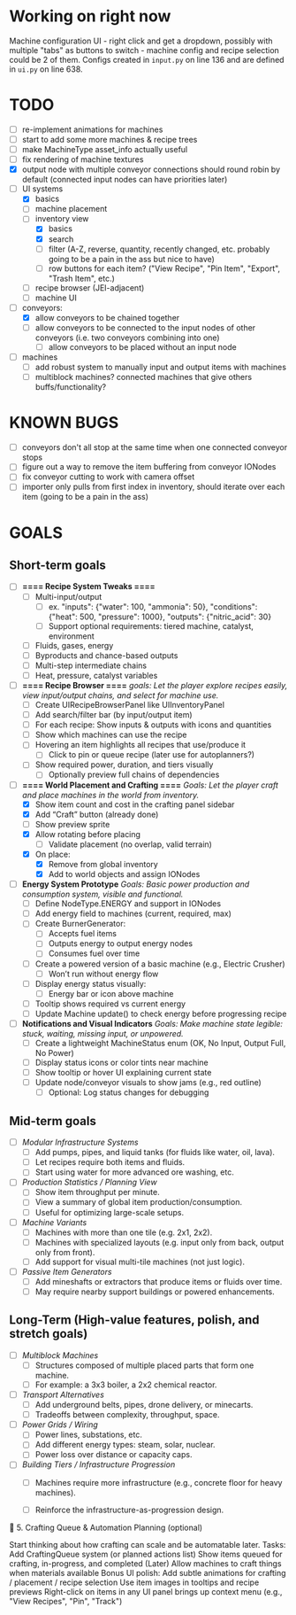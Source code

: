 # Working on right now
Machine configuration UI - right click and get a dropdown, possibly with multiple "tabs" as buttons to switch - machine config and recipe selection could be 2 of them. Configs created in `input.py` on line 136 and are defined in `ui.py` on line 638.

# TODO
- [ ] re-implement animations for machines
- [ ] start to add some more machines & recipe trees
- [ ] make MachineType asset_info actually useful
- [ ] fix rendering of machine textures
- [x] output node with multiple conveyor connections should round robin by default (connected input nodes can have priorities later)
- [ ] UI systems
  - [x] basics
  - [ ] machine placement
  - [ ] inventory view
    - [x] basics
    - [x] search
    - [ ] filter (A-Z, reverse, quantity, recently changed, etc. probably going to be a pain in the ass but nice to have)
    - [ ] row buttons for each item? ("View Recipe", "Pin Item", "Export", "Trash Item", etc.)
  - [ ] recipe browser (JEI-adjacent)
  - [ ] machine UI
- [ ] conveyors:
  - [x] allow conveyors to be chained together
  - [ ] allow conveyors to be connected to the input nodes of other conveyors (i.e. two conveyors combining into one)
    - [ ] allow conveyors to be placed without an input node
- [ ] machines
  - [ ] add robust system to manually input and output items with machines
  - [ ] multiblock machines? connected machines that give others buffs/functionality?

# KNOWN BUGS
- [ ] conveyors don't all stop at the same time when one connected conveyor stops
- [ ] figure out a way to remove the item buffering from conveyor IONodes
- [ ] fix conveyor cutting to work with camera offset
- [ ] importer only pulls from first index in inventory, should iterate over each item (going to be a pain in the ass)

# GOALS
## Short-term goals
- [ ] **==== Recipe System Tweaks ====** 
  - [ ] Multi-input/output
    - [ ] ex. "inputs": {"water": 100, "ammonia": 50}, "conditions": {"heat": 500, "pressure": 1000}, "outputs": {"nitric_acid": 30}
    - [ ] Support optional requirements: tiered machine, catalyst, environment
  - [ ] Fluids, gases, energy
  - [ ] Byproducts and chance-based outputs
  - [ ] Multi-step intermediate chains
  - [ ] Heat, pressure, catalyst variables
- [ ] **==== Recipe Browser ====** 
    *goals: Let the player explore recipes easily, view input/output chains, and select for machine use.*
  - [ ] Create UIRecipeBrowserPanel like UIInventoryPanel
  - [ ] Add search/filter bar (by input/output item)
  - [ ] For each recipe: Show inputs & outputs with icons and quantities
  - [ ] Show which machines can use the recipe
  - [ ] Hovering an item highlights all recipes that use/produce it
    - [ ] Click to pin or queue recipe (later use for autoplanners?)
  - [ ] Show required power, duration, and tiers visually
    - [ ] Optionally preview full chains of dependencies
- [ ] **==== World Placement and Crafting ====**
    *Goals: Let the player craft and place machines in the world from inventory.*
  - [x] Show item count and cost in the crafting panel sidebar
  - [x] Add “Craft” button (already done)
  - [ ] Show preview sprite
  - [x] Allow rotating before placing
    - [ ] Validate placement (no overlap, valid terrain)
  - [x] On place: 
    - [x] Remove from global inventory
    - [x] Add to world objects and assign IONodes
- [ ] **Energy System Prototype**
    *Goals: Basic power production and consumption system, visible and functional.*
  - [ ] Define NodeType.ENERGY and support in IONodes
  - [ ] Add energy field to machines (current, required, max)
  - [ ] Create BurnerGenerator:
    - [ ] Accepts fuel items
    - [ ] Outputs energy to output energy nodes
    - [ ] Consumes fuel over time
  - [ ] Create a powered version of a basic machine (e.g., Electric Crusher)
    - [ ] Won’t run without energy flow
  - [ ] Display energy status visually:
    - [ ] Energy bar or icon above machine
  - [ ] Tooltip shows required vs current energy
  - [ ] Update Machine update() to check energy before progressing recipe
- [ ] **Notifications and Visual Indicators**
    *Goals: Make machine state legible: stuck, waiting, missing input, or unpowered.*
  - [ ] Create a lightweight MachineStatus enum (OK, No Input, Output Full, No Power)
  - [ ] Display status icons or color tints near machine
  - [ ] Show tooltip or hover UI explaining current state
  - [ ] Update node/conveyor visuals to show jams (e.g., red outline)
    - [ ] Optional: Log status changes for debugging
## Mid-term goals
- [ ] *Modular Infrastructure Systems*
  - [ ] Add pumps, pipes, and liquid tanks (for fluids like water, oil, lava).
  - [ ] Let recipes require both items and fluids.
  - [ ] Start using water for more advanced ore washing, etc.
- [ ] *Production Statistics / Planning View*
  - [ ] Show item throughput per minute.
  - [ ] View a summary of global item production/consumption.
  - [ ] Useful for optimizing large-scale setups.
- [ ] *Machine Variants*
  - [ ] Machines with more than one tile (e.g. 2x1, 2x2).
  - [ ] Machines with specialized layouts (e.g. input only from back, output only from front).
  - [ ] Add support for visual multi-tile machines (not just logic).
- [ ] *Passive Item Generators*
  - [ ] Add mineshafts or extractors that produce items or fluids over time.
  - [ ] May require nearby support buildings or powered enhancements.
  
## Long-Term (High-value features, polish, and stretch goals)
- [ ] *Multiblock Machines*
  - [ ] Structures composed of multiple placed parts that form one machine.
  - [ ] For example: a 3x3 boiler, a 2x2 chemical reactor.
- [ ] *Transport Alternatives*
  - [ ] Add underground belts, pipes, drone delivery, or minecarts.
  - [ ] Tradeoffs between complexity, throughput, space.
- [ ] *Power Grids / Wiring*
  - [ ] Power lines, substations, etc.
  - [ ] Add different energy types: steam, solar, nuclear.
  - [ ] Power loss over distance or capacity caps.
- [ ] *Building Tiers / Infrastructure Progression*
  - [ ] Machines require more infrastructure (e.g., concrete floor for heavy machines).
  - [ ] Reinforce the infrastructure-as-progression design.



🔁 5. Crafting Queue & Automation Planning (optional)

Start thinking about how crafting can scale and be automatable later.
Tasks:
Add CraftingQueue system (or planned actions list)
Show items queued for crafting, in-progress, and completed
    (Later) Allow machines to craft things when materials available
Bonus UI polish:
    Add subtle animations for crafting / placement / recipe selection
    Use item images in tooltips and recipe previews
    Right-click on items in any UI panel brings up context menu (e.g., "View Recipes", "Pin", "Track")